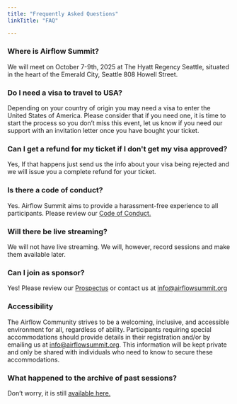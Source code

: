 ```yaml
---
title: "Frequently Asked Questions"
linkTitle: "FAQ"

---
```


### Where is Airflow Summit?

We will meet on October 7-9th, 2025 at The Hyatt Regency Seattle, situated in the heart of the Emerald City, Seattle 808 Howell Street.

### Do I need a visa to travel to USA?

Depending on your country of origin you may need a visa to enter the United States of America. Please consider that if you need one, it is time to start the process so you don’t miss this event, let us know if you need our support with an invitation letter once you have bought your ticket.

### Can I get a refund for my ticket if I don't get my visa approved?

Yes, If that happens just send us the info about your visa being rejected and we will issue you a complete refund for your ticket.


### Is there a code of conduct?

Yes. Airflow Summit aims to provide a harassment-free experience to all participants. Please review our [Code of Conduct.](/coc)

### Will there be live streaming?

We will not have live streaming. We will, however, record sessions and make them available later.

### Can I join as sponsor?
Yes! Please review our [Prospectus](/docs/airflowsummit2025-prospectus-v1.pdf) or contact us at info@airflowsummit.org

### Accessibility

The Airflow Community strives to be a welcoming, inclusive, and accessible environment for all, regardless of ability. Participants requiring special accommodations should provide details in their registration and/or by emailing us at info@airflowsummit.org. This information will be kept private and only be shared with individuals who need to know to secure these accommodations.

### What happened to the archive of past sessions?

Don’t worry, it is still [available here.](/sessions)

